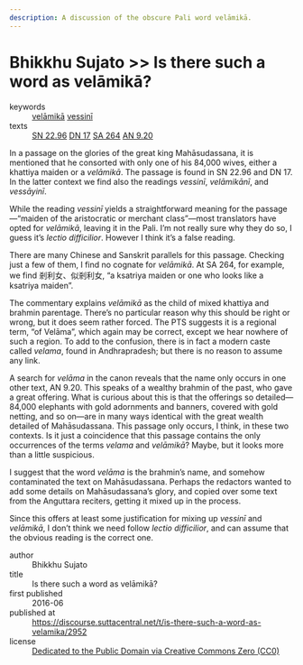 ```yaml
---
description: A discussion of the obscure Pali word velāmikā. 
---
```


# Bhikkhu Sujato >> Is there such a word as velāmikā?

<dl class='metadata'>
<dt id='keywords'>keywords</dt>
	<dd property='dc:subject'>
		<a  target='_blank' rel='noopener' href='https://suttacentral.net/define/velāmikā'>velāmikā</a>
		<a  target='_blank' rel='noopener' href='https://suttacentral.net/define/vessinī'>vessinī</a>
	</dd>
<dt id='uid_sutta'>texts</dt>
	<dd property='dc:identifier'>
		<a target='_blank' rel='noopener' href='https://suttacentral.net/sn22.96'>SN 22.96</a>
		<a target='_blank' rel='noopener' href='https://suttacentral.net/dn17'>DN 17</a>
		<a target='_blank' rel='noopener' href='https://suttacentral.net/sa264'>SA 264</a>
		<a target='_blank' rel='noopener' href='https://suttacentral.net/an9.20'>AN 9.20</a>
	</dd>
</dl>
 
 In a passage on the glories of the great king Mahāsudassana, it is mentioned that he consorted with only one of his 84,000 wives, either a khattiya maiden or a *velāmikā*. The passage is found in SN 22.96 and DN 17. In the latter context we find also the readings *vessinī*, *velāmikānī*, and *vessāyinī*. 

While the reading *vessinī* yields a straightforward meaning for the passage—“maiden of the aristocratic or merchant class”—most translators have opted for *velāmikā*, leaving it in the Pali. I’m not really sure why they do so, I guess it’s *lectio difficilior*. However I think it’s a false reading. 

There are many Chinese and Sanskrit parallels for this passage. Checking just a few of them, I find no cognate for *velāmikā*. At SA 264, for example, we find 剎利女、似剎利女, “a ksatriya maiden or one who looks like a ksatriya maiden”.

The commentary explains *velāmikā* as the child of mixed khattiya and brahmin parentage. There’s no particular reason why this should be right or wrong, but it does seem rather forced. The PTS suggests it is a regional term, “of Velāma”, which again may be correct, except we hear nowhere of such a region. To add to the confusion, there is in fact a modern caste called *velama*, found in Andhrapradesh; but there is no reason to assume any link.

A search for *velāma* in the canon reveals that the name only occurs in one other text, AN 9.20. This speaks of a wealthy brahmin of the past, who gave a great offering. What is curious about this is that the offerings so detailed—84,000 elephants with gold adornments and banners, covered with gold netting, and so on—are in many ways identical with the great wealth detailed of Mahāsudassana. This passage only occurs, I think, in these two contexts. Is it just a coincidence that this passage contains the only occurrences of the terms *velama* and *velāmikā*? Maybe, but it looks more than a little suspicious. 

I suggest that the word *velāma* is the brahmin’s name, and somehow contaminated the text on Mahāsudassana. Perhaps the redactors wanted to add some details on Mahāsudassana’s glory, and copied over some text from the Anguttara reciters, getting it mixed up in the process.

Since this offers at least some justification for mixing up *vessinī* and *velāmikā*, I don’t think we need follow *lectio difficilior*, and can assume that the obvious reading is the correct one.

<footer>
<dl class='metadata'>
<dt id='author'>author</dt>
	<dd property='dc:creator'>Bhikkhu Sujato</dd>
<dt id='title'>title</dt>
	<dd property='dc:title'>Is there such a word as velāmikā?</dd>
<dt id='first_published_date'>first published</dt>
	<dd property='dc:date'>2016-06</dd>
<dt id='first_published_url'>published at</dt>
<dd property='dc:source'>
		<a  target='_blank' rel='noopener' href='https://discourse.suttacentral.net/t/is-there-such-a-word-as-velamika/2952'>https://discourse.suttacentral.net/t/is-there-such-a-word-as-velamika/2952</a>
</dd>
	<dt id='license'>license</dt>
	<dd property='dc:rights'>
		<a  target='_blank' rel='noopener' href='https://creativecommons.org/publicdomain/zero/1.0/legalcode'>Dedicated to the Public Domain via Creative Commons Zero (CC0)</a>
	</dd>
</dl>
</footer>